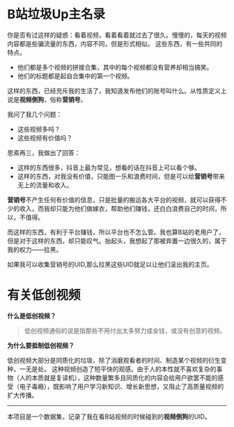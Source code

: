 # B站垃圾Up主名录

你是否有过这样的疑惑：看着视频，看着看着就过去了很久。慢慢的，每天的视频内容都是些骗流量的东西，内容不同，但是形式相似。
这些东西，有一些共同的特点。
+ 他们都是多个视频的拼接合集，其中的每个视频都没有营养却相当搞笑。
+ 他们的标题都是起自合集中的第一个视频。

这样的东西，已经充斥我的生活了，我知道发布他们的账号叫什么。从性质定义上说是**视频倒狗**，俗称**营销号**。 

我问了我几个问题：
+ 这些视频多吗？
+ 这些视频有价值吗？

思索再三，我做出了回答：
+ 这样的东西很多，抖音上最为常见，想看的话在抖音上可以看个够。
+ 这样的东西，对我没有价值，只能图一乐和浪费时间，但是可以给**营销号**带来无上的流量和收入。

**营销号**不产生任何有价值的信息，只是批量的搬运各大平台的视频，就可以获得不少的收入，而我却只能为他们做嫁衣，帮助他们赚钱，还白白浪费自己的时间，所以，不值得。

而这样的东西，有利于平台赚钱，所以平台也不怎么管。我也算B站的老用户了，但是对于这样的东西，却只能叹气。抬起头，我想起了那被弃置一边很久的，属于我的权力——拉黑。

如果我可以收集营销号的UID,那么拉黑这些UID就足以让他们滚出我的主页。

# 有关低创视频
**什么是低创视频？**

> 低创视频通俗的说是指那些不用付出太多努力或金钱，或没有创意的视频。

**为什么要抵制低创视频？**

低创视频大部分是同质化的垃圾，除了消磨观看者的时间、制造某个视频的衍生变种，一无是处。
这种视频创造了短平快的观感。由于人的本性就不喜欢复杂的事物（人的本质就是复读机），这种数量繁多且同质化的内容会给用户欲罢不能的感受（电子毒瘾），既影响了用户学习新知识、增长新思想，又阻止了高质量视频的扩大传播。

---

本项目是一个数据集，记录了我在看B站视频的时候碰到的**视频倒狗**的UID。
